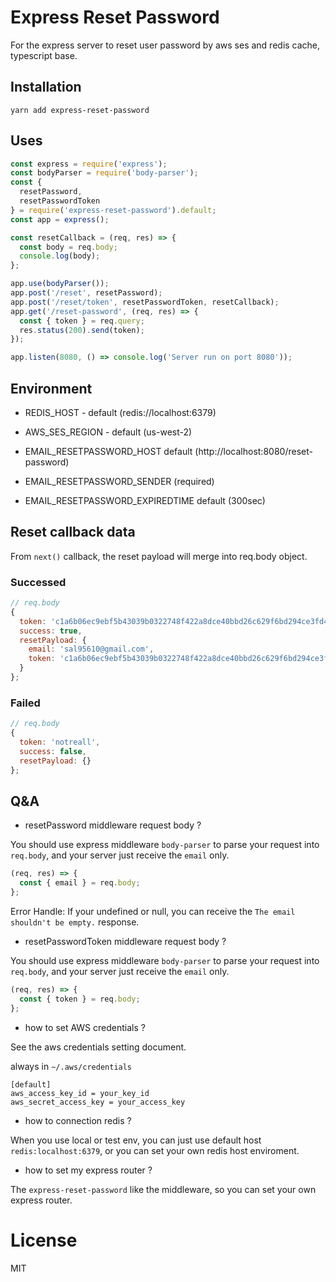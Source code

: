 # Express Reset Password

For the express server to reset user password by aws ses and redis cache,
typescript base.

## Installation

```
yarn add express-reset-password
```

## Uses

```javascript
const express = require('express');
const bodyParser = require('body-parser');
const {
  resetPassword,
  resetPasswordToken
} = require('express-reset-password').default;
const app = express();

const resetCallback = (req, res) => {
  const body = req.body;
  console.log(body);
};

app.use(bodyParser());
app.post('/reset', resetPassword);
app.post('/reset/token', resetPasswordToken, resetCallback);
app.get('/reset-password', (req, res) => {
  const { token } = req.query;
  res.status(200).send(token);
});

app.listen(8080, () => console.log('Server run on port 8080'));
```

## Environment

- REDIS_HOST - default (redis://localhost:6379)

- AWS_SES_REGION - default (us-west-2)

- EMAIL_RESETPASSWORD_HOST default (http://localhost:8080/reset-password)

- EMAIL_RESETPASSWORD_SENDER (required)

- EMAIL_RESETPASSWORD_EXPIREDTIME default (300sec)

## Reset callback data

From `next()` callback, the reset payload will merge into req.body object.

### Successed

```javascript
// req.body
{
  token: 'c1a6b06ec9ebf5b43039b0322748f422a8dce40bbd26c629f6bd294ce3fd4aa8',
  success: true,
  resetPayload: {
    email: 'sal95610@gmail.com',
    token: 'c1a6b06ec9ebf5b43039b0322748f422a8dce40bbd26c629f6bd294ce3fd4aa8'
  }
};
```

### Failed

```javascript
// req.body
{
  token: 'notreall',
  success: false,
  resetPayload: {}
};
```

## Q&A

- resetPassword middleware request body ?

You should use express middleware `body-parser` to parse your request into `req.body`, and your server just receive the `email` only.

```javascript
(req, res) => {
  const { email } = req.body;
};
```

Error Handle: If your undefined or null, you can receive the `The email shouldn't be empty.` response.

- resetPasswordToken middleware request body ?

You should use express middleware `body-parser` to parse your request into `req.body`, and your server just receive the `email` only.

```javascript
(req, res) => {
  const { token } = req.body;
};
```

- how to set AWS credentials ?

See the aws credentials setting document.

always in `~/.aws/credentials`

```
[default]
aws_access_key_id = your_key_id
aws_secret_access_key = your_access_key
```

- how to connection redis ?

When you use local or test env, you can just use default host `redis:localhost:6379`, or you can set your own redis host enviroment.

- how to set my express router ?

The `express-reset-password` like the middleware, so you can set your own express router.

# License

MIT
